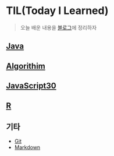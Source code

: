 # TIL(Today I Learned)

> 오늘 배운 내용을 [블로그](https://choihwan2.github.io/)에 정리하자

## [Java](https://github.com/choihwan2/TIL/blob/master/Java.md)

## [Algorithim](https://github.com/choihwan2/TIL/blob/master/Algorithim.md)

## [JavaScript30](https://github.com/choihwan2/TIL/blob/master/javascript/javascirpt30.md)

## [R](https://github.com/choihwan2/TIL/blob/master/R.md)

## 기타

* [Git](https://github.com/choihwan2/TIL/tree/master/Git_md)
* [Markdown](https://github.com/choihwan2/TIL/blob/master/Markdown.md)

